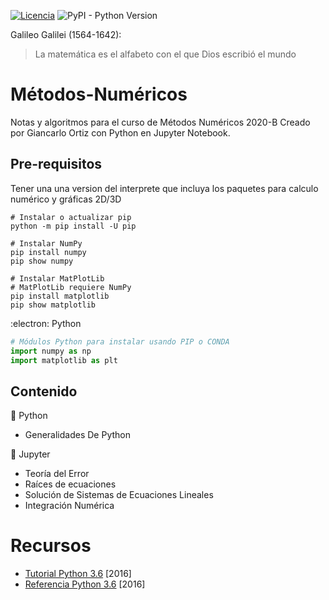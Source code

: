 [![Licencia](https://img.shields.io/badge/license-MIT-blue.svg)](http://kmonsoor.mit-license.org/) ![PyPI - Python Version](https://img.shields.io/pypi/pyversions/matplotlib)

Galileo Galilei (1564-1642):
>La matemática es el alfabeto con el que Dios escribió el mundo

# Métodos-Numéricos
Notas y algoritmos para el curso de Métodos Numéricos 2020-B
Creado por Giancarlo Ortiz con Python en Jupyter Notebook.

## Pre-requisitos
Tener una una version del interprete que incluya los paquetes para calculo numérico y gráficas 2D/3D

```shell
# Instalar o actualizar pip
python -m pip install -U pip

# Instalar NumPy
pip install numpy
pip show numpy

# Instalar MatPlotLib
# MatPlotLib requiere NumPy
pip install matplotlib
pip show matplotlib
```

:electron: Python
```python
# Módulos Python para instalar usando PIP o CONDA
import numpy as np
import matplotlib as plt
```
## Contenido

:file_folder: Python
* Generalidades De Python 

:file_folder: Jupyter
* Teoría del Error
* Raíces de ecuaciones
* Solución de Sistemas de Ecuaciones Lineales
* Integración Numérica

# Recursos
 * [Tutorial Python 3.6](https://books.google.com/books?id=TcAFMQAACAAJ) [2016]
 * [Referencia Python 3.6](https://books.google.com/books?id=c4weMQAACAAJ) [2016]